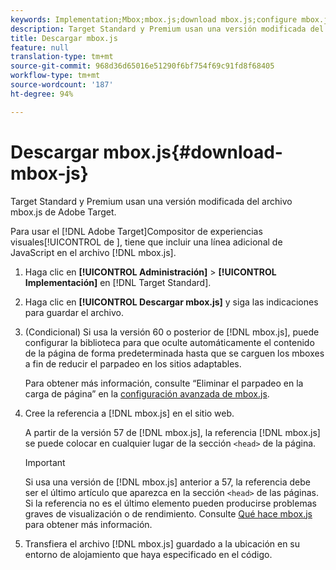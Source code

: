 ```yaml
---
keywords: Implementation;Mbox;mbox.js;download mbox.js;configure mbox.js
description: Target Standard y Premium usan una versión modificada del archivo mbox.js de Adobe Target.
title: Descargar mbox.js
feature: null
translation-type: tm+mt
source-git-commit: 968d36d65016e51290f6bf754f69c91fd8f68405
workflow-type: tm+mt
source-wordcount: '187'
ht-degree: 94%

---
```



# Descargar mbox.js{#download-mbox-js}

Target Standard y Premium usan una versión modificada del archivo mbox.js de Adobe Target.

Para usar el [!DNL Adobe Target]Compositor de experiencias visuales[!UICONTROL  de ], tiene que incluir una línea adicional de JavaScript en el archivo [!DNL mbox.js].

1. Haga clic en **[!UICONTROL Administración]** > **[!UICONTROL Implementación]** en [!DNL Target Standard].
1. Haga clic en **[!UICONTROL Descargar mbox.js]** y siga las indicaciones para guardar el archivo.
1. (Condicional) Si usa la versión 60 o posterior de [!DNL mbox.js], puede configurar la biblioteca para que oculte automáticamente el contenido de la página de forma predeterminada hasta que se carguen los mboxes a fin de reducir el parpadeo en los sitios adaptables.

   Para obtener más información, consulte “Eliminar el parpadeo en la carga de página” en la [configuración avanzada de mbox.js](/help/c-implementing-target/c-implementing-target-for-client-side-web/t-mbox-download/advanced-mboxjs-settings.md#reference_A9C8DAC6DF7743EDBCF1D71F8F20843C).

1. Cree la referencia a [!DNL mbox.js] en el sitio web.

   A partir de la versión 57 de [!DNL mbox.js], la referencia [!DNL mbox.js] se puede colocar en cualquier lugar de la sección `<head>` de la página.

   >[!IMPORTANT]
   >
   >Si usa una versión de [!DNL mbox.js] anterior a 57, la referencia debe ser el último artículo que aparezca en la sección `<head>` de las páginas. Si la referencia no es el último elemento pueden producirse problemas graves de visualización o de rendimiento. Consulte [Qué hace mbox.js](/help/c-implementing-target/c-implementing-target-for-client-side-web/t-mbox-download/mbox-technical.md) para obtener más información.

1. Transfiera el archivo [!DNL mbox.js] guardado a la ubicación en su entorno de alojamiento que haya especificado en el código.
